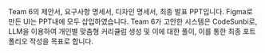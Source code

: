 Team 6의 제안서, 요구사항 명세서, 디자인 명세서, 최종 발표 PPT입니다.
Figma로 만든 UI는 PPT내에 모두 삽입하였습니다.
Team 6가 고안한 시스템은 CodeSunbi로, LLM을 이용하여 개인별 맞춤형 커리큘럼 생성 및 이에 대한 풀이, 
이를 통한 최종 포트폴리오 작성을 목표로 합니다.

